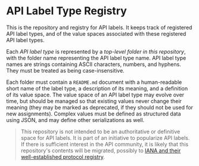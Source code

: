 # API Label Type Registry

This is the repository and registry for API labels. It keeps track of registered API label types, and of the value spaces associated with these registered API label types.

Each *API label type* is represented by a *top-level folder in this repository*, with the folder name representing the API label type name. API label type names are strings containing ASCII characters, numbers, and hyphens. They must be treated as being case-insensitive.

Each folder must contain a `README.md` document with a human-readable short name of the label type, a description of its meaning, and a definition of its value space. The value space of an API label type may evolve over time, but should be managed so that existing values never change their meaning (they may be marked as deprecated, if they should not be used for new assignments). Complex values must be defined as structured data using JSON, and may define other serializations as well.

> This repository is not intended to be an authoritative or definitive space for API labels. It is part of an initiative to popularize API labels. If there is sufficient interest in the API community, it is likely that this repository's contents will be migrated, possibly to [IANA and their well-established protocol registry](https://www.iana.org/protocols). 
